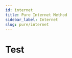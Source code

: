 ```yaml
---
id: internet
title: Pure Internet Method
sidebar_label: Internet
slug: pure/internet
---
```


# Test
